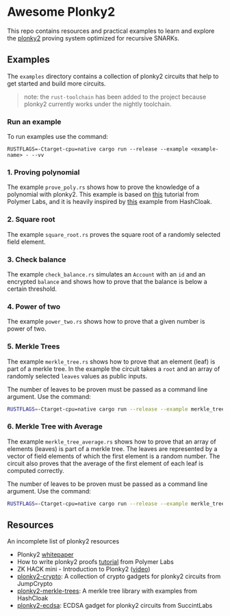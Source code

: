 # Awesome Plonky2

This repo contains resources and practical examples to learn and explore the [plonky2](https://github.com/0xPolygonZero/plonky2/tree/main) proving system optimized for recursive SNARKs.

## Examples

The `examples` directory contains a collection of plonky2 circuits that help to get started and build more circuits.

> note: the `rust-toolchain` has been added to the project because plonky2 currently works under the nightly toolchain.

### Run an example

To run examples use the command:

    RUSTFLAGS=-Ctarget-cpu=native cargo run --release --example <example-name> - --vv

### 1. Proving polynomial

The example `prove_poly.rs` shows how to prove the knowledge of a polynomial with plonky2. This example is based on [this]((https://polymerlabs.medium.com/a-tutorial-on-writing-zk-proofs-with-plonky2-part-i-be5812f6b798)) tutorial from Polymer Labs, and it is heavily inspired by [this](https://github.com/hashcloak/plonky2-merkle-trees/blob/master/examples/pol.rs) example from HashCloak.

### 2. Square root

The example `square_root.rs` proves the square root of a randomly selected field element.

### 3. Check balance

The example `check_balance.rs` simulates an `Account` with an `id` and an encrypted `balance` and shows how to prove that the balance is below a certain threshold.

### 4. Power of two

The example `power_two.rs` shows how to prove that a given number is power of two.

### 5. Merkle Trees

The example `merkle_tree.rs` shows how to prove that an element (leaf) is part of a merkle tree. In the example the circuit takes a `root` and an array of randomly selected `leaves` values as public inputs.

The number of leaves to be proven must be passed as a command line argument. Use the command:

```bash
RUSTFLAGS=-Ctarget-cpu=native cargo run --release --example merkle_tree -- <number-of-leaves>
```

### 6. Merkle Tree with Average
The example `merkle_tree_average.rs` shows how to prove that an array of elements (leaves) is part of a merkle tree. The leaves are represented by a vector of field elements of which the first element is a random number. The circuit also proves that the average of the first element of each leaf is computed correctly.

The number of leaves to be proven must be passed as a command line argument. Use the command:

```bash
RUSTFLAGS=-Ctarget-cpu=native cargo run --release --example merkle_tree_average -- <number-of-leaves>
```

## Resources

An incomplete list of plonky2 resources

- Plonky2 [whitepaper](https://github.com/0xPolygonZero/plonky2/blob/main/plonky2/plonky2.pdf)
- How to write plonky2 proofs [tutorial](https://polymerlabs.medium.com/a-tutorial-on-writing-zk-proofs-with-plonky2-part-i-be5812f6b798) from Polymer Labs
- ZK HACK mini - Introduction to Plonky2 ([video](https://www.youtube.com/watch?v=p77Av0sXKQ4))
- [plonky2-crypto](https://github.com/JumpCrypto/plonky2-crypto): A collection of crypto gadgets for plonky2 circuits from JumpCrypto
- [plonky2-merkle-trees](https://github.com/hashcloak/plonky2-merkle-trees/tree/master): A merkle tree library with examples from HashCloak
- [plonky2-ecdsa](https://github.com/succinctlabs/plonky2-ecdsa/tree/main): ECDSA gadget for plonky2 circuits from SuccintLabs
